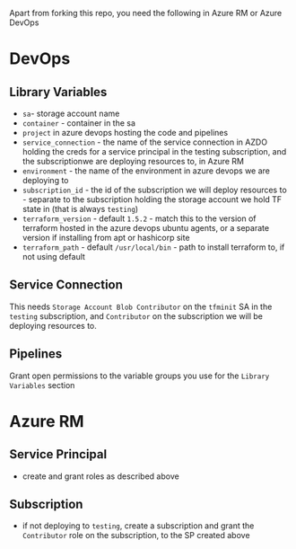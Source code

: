 Apart from forking this repo, you need the following in Azure RM or Azure DevOps

# DevOps

## Library Variables

  - `sa`- storage account name
  - `container` - container in the sa
  - `project` in azure devops hosting the code and pipelines
  - `service_connection` -  the name of the service connection in AZDO holding the creds for a service principal in the testing subscription, and the subscriptionwe are deploying resources to, in Azure RM
  - `environment` - the name of the environment in azure devops we are deploying to
  - `subscription_id` - the id of the subscription we will deploy resources to - separate to the subscription holding the storage account we hold TF state in (that is always `testing`)
  - `terraform_version` - default `1.5.2` - match this to the version of terraform hosted in the azure devops ubuntu agents, or a separate version if installing from apt or hashicorp site
  - `terraform_path` - default `/usr/local/bin` - path to install terraform to, if not using default

## Service Connection

This needs `Storage Account Blob Contributor` on the `tfminit` SA in the `testing` subscription, and `Contributor` on the subscription we will be deploying resources to.

## Pipelines

Grant open permissions to the variable groups you use for the `Library Variables` section

# Azure RM

## Service Principal
  - create and grant roles as described above

## Subscription
  - if not deploying to `testing`, create a subscription and grant the `Contributor` role on the subscription, to the SP created above